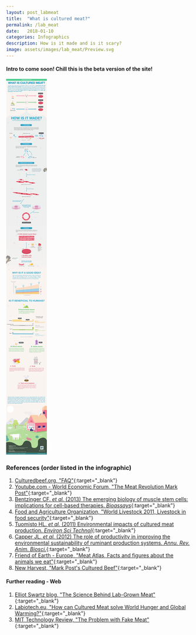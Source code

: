 ```yaml
---
layout: post_labmeat
title:  "What is cultured meat?"
permalink: /lab_meat
date:   2018-01-10
categories: Infographics
description: How is it made and is it scary?
image: assets/images/lab_meat/Preview.svg
---
```


#### Intro to come soon! Chill this is the beta version of the site!



![My helpful checkpoint inhibitor infographic](assets/images/lab_meat/180220_Labmeat.png)

### References (order listed in the infographic)
1. [Culturedbeef.org, "FAQ"](https://culturedbeef.org/sites/intranet.mumc.maastrichtuniversity.nl/files/culturedbeef_mumc_maastrichtuniversity_nl/frequently_asked_questions.pdf){:target="_blank"}
1. [Youtube.com - World Economic Forum, "The Meat Revolution Mark Post"](https://www.youtube.com/watch?v=1lI9AwxKfTY&t=441s){:target="_blank"}
1. [Bentzinger CF. _et al._ (2013) The emerging biology of muscle stem cells: implications for cell-based therapies. _Bioassays_](http://www.ncbi.nlm.nih.gov/pubmed/?term=22886714){:target="_blank"}
1. [Food and Agriculture Organization, "World Livestock 2011, Livestock in food security"](http://www.fao.org/docrep/014/i2373e/i2373e.pdf){:target="_blank"}
1. [Tuomisto HL. _et al._ (2011) Environmental impacts of cultured meat production. _Environ Sci Technol_](http://www.ncbi.nlm.nih.gov/pubmed/?term=21682287){:target="_blank"}
1. [Capper JL. _et al._ (2012) The role of productivity in improving the environmental sustainability of ruminant production systems. _Annu. Rev. Anim. Biosci._](http://www.ncbi.nlm.nih.gov/pubmed/?term=25387028){:target="_blank"}
1. [Friend of Earth - Europe, "Meat Atlas, Facts and figures about the animals we eat"](https://www.foeeurope.org/sites/default/files/publications/foee_hbf_meatatlas_jan2014.pdf){:target="_blank"}
1. [New Harvest, "Mark Post's Cultured Beef"](hhttps://www.new-harvest.org/mark_post_cultured_beef){:target="_blank"}


#### Further reading - Web
1. [Elliot Swartz blog, "The Science Behind Lab-Grown Meat"](http://elliot-swartz.squarespace.com/science-related/invitromeat){:target="_blank"}
1. [Labiotech.eu, "How can Cultured Meat solve World Hunger and Global Warming?"](https://labiotech.eu/cultured-meat-world-hunger-global-warming/){:target="_blank"}
1. [MIT Technology Review, "The Problem with Fake Meat"](hhttps://www.technologyreview.com/s/536296/the-problem-with-fake-meat/){:target="_blank"}

